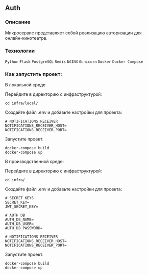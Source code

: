 ## **Auth**

### **Описание**

Микросервис представляет собой реализацию авторизации для онлайн-кинотеатра.

### **Технологии**

```Python``` ```Flask``` ```PostgreSQL``` ```Redis``` ```NGINX``` ```Gunicorn``` ```Docker``` ```Docker Compose```

### **Как запустить проект:**

В локальной среде:

Перейдите в директорию с инфраструктурой:

```shell
cd infra/local/
```

Создайте файл .env и добавьте настройки для проекта:

```dotenv
# NOTIFICATIONS RECEIVER
NOTIFICATIONS_RECEIVER_HOST=
NOTIFICATIONS_RECEIVER_PORT=

```

Запустите проект:

```shell
docker-compose build
docker-compose up
```

В производственной среде:

Перейдите в директорию с инфраструктурой:

```shell
cd infra/
```

Создайте файл .env и добавьте настройки для проекта:

```dotenv
# SECRET KEYS
SECRET_KEY=
JWT_SECRET_KEY=

# AUTH DB
AUTH_DB_NAME=
AUTH_DB_USER=
AUTH_DB_PASSWORD=

# NOTIFICATIONS RECEIVER
NOTIFICATIONS_RECEIVER_HOST=
NOTIFICATIONS_RECEIVER_PORT=

```

Запустите проект:

```shell
docker-compose build
docker-compose up
```
